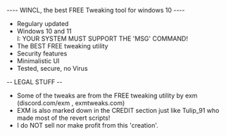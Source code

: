 ---- WINCL, the best FREE Tweaking tool for windows 10 ----   

* Regulary updated   
* Windows 10 and 11   
I: YOUR SYSTEM MUST SUPPORT THE 'MSG' COMMAND!   
* The BEST FREE tweaking utility   
* Security features   
* Minimalistic UI   
* Tested, secure, no Virus   

-- LEGAL STUFF --   
* Some of the tweaks are from the FREE tweaking utility by exm (discord.com/exm , exmtweaks.com)   
* EXM is also marked down in the CREDIT section just like Tulip_91 who made most of the revert scripts!   
* I do NOT sell nor make profit from this 'creation'.   

